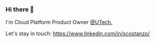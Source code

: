### Hi there 👋

I'm Cloud Platform Product Owner [@UTech.](https://github.com/ugieiris)

Let's stay in touch: https://www.linkedin.com/in/scostanzo/

<!--
**silvanocostanzo/silvanocostanzo** is a ✨ _special_ ✨ repository because its `README.md` (this file) appears on your GitHub profile.

Here are some ideas to get you started:

- 🔭 I’m currently working on ...
- 🌱 I’m currently learning ...
- 👯 I’m looking to collaborate on ...
- 🤔 I’m looking for help with ...
- 💬 Ask me about ...
- 📫 How to reach me: ...
- 😄 Pronouns: ...
- ⚡ Fun fact: ...
-->
